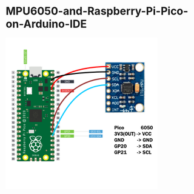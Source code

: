 # MPU6050-and-Raspberry-Pi-Pico-on-Arduino-IDE

<img
  src="Illustration.png"
  alt="Alt text"
  title="Pico to MPU6050 Connection"
  style="display: inline-block; margin: 0 auto; max-width: 400px">
